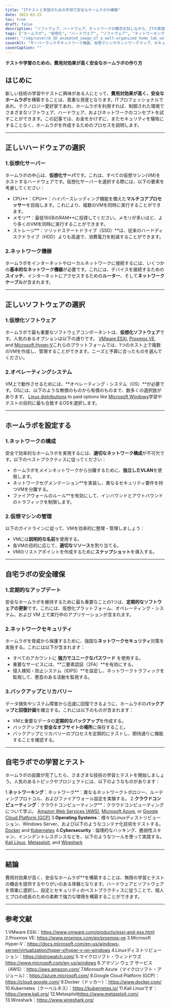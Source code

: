 ```yaml
---
title: "ITテストと学習のための手頃で安全なホームラボの構築"
date: 2023-03-25
toc: true
draft: false
description: "ソフトウェア、ハードウェア、ネットワークの概念を試しながら、ITの実践的な体験ができる、費用対効果が高く、安全なホームラボの作り方を学びます。"
tags: ["ホームラボ", "仮想化", "ハードウエア", "ソフトウェア", "ネットワーキング", "セキュリティ", "学習", "テスティング", "ITプロフェッショナル", "テクノマニア", "ブイエムウェア", "プロキシモックス", "ハイパーブイ", "リナックス", "ウィンドウズ", "ネットワーク構成", "仮想マシン管理", "バックアップとリカバリー", "クラウドコンピューティング", "サイバーセキュリティ"]
cover: "/img/cover/A_3D_animated_image_of_a_well-organized_home_lab_setup.png"
coverAlt: "サーバーラックやネットワーク機器、仮想マシンやネットワークマップ、セキュリティ機能などを表示する各種画面など、居心地の良い自宅ラボのセットアップが整った様子を3Dアニメーションで表現しています。"
coverCaption: ""
---
```


**テストや学習のための、費用対効果が高く安全なホームラボの作り方**

## はじめに

新しい技術の学習やテストに興味がある人にとって、**費用対効果が高く、安全なホームラボ**を構築することは、貴重な資産となります。ITプロフェッショナルであれ、テクノロジー愛好家であれ、ホームラボを利用すれば、制御された環境でさまざまなソフトウェア、ハードウェア、およびネットワークのコンセプトを試すことができます。この記事では、お金をかけずに、またセキュリティを犠牲にすることなく、ホームラボを作成するためのプロセスを説明します。

______

## 正しいハードウェアの選択

### 1.仮想化サーバー

ホームラボの中心は、**仮想化サーバ**です。これは、すべての仮想マシン(VM)をホストするハードウェアです。仮想化サーバーを選択する際には、以下の要素を考慮してください：

- CPU**：CPU**：ハイパースレッディング機能を備えた**マルチコアプロセッサー**を目指します。これにより、複数のVMを同時に実行することができます。
- メモリ**：最低16GBのRAM**に投資してください。メモリが多いほど、より多くのVMを同時に実行することができます。
- ストレージ**：ソリッドステートドライブ（SSD）**は、従来のハードディスクドライブ（HDD）よりも高速で、消費電力を削減することができます。

### 2.ネットワーク機器

ホームラボをインターネットやローカルネットワークに接続するには、いくつかの**基本的なネットワーク機器**が必要です。これには、デバイスを接続するための**スイッチ**、インターネットにアクセスするための**ルーター**、そして**ネットワークケーブル**が含まれます。

______

## 正しいソフトウェアの選択

### 1.仮想化ソフトウェア

ホームラボで最も重要なソフトウェアコンポーネントは、**仮想化ソフトウェア**です。人気のあるオプションは以下の通りです。 [VMware ESXi](https://www.vmware.com/products/esxi-and-esx.html), [Proxmox VE](https://www.proxmox.com/en/proxmox-ve), and [Microsoft Hyper-V](https://docs.microsoft.com/en-us/windows-server/virtualization/hyper-v/hyper-v-on-windows)これらのプラットフォームでは、1つのホスト上で複数のVMを作成し、管理することができます。ニーズと予算に合ったものを選んでください。

### 2.オペレーティングシステム

VM上で動作させるためには、**オペレーティング・システム（OS）**が必要です。OSには、以下のような無償のものから有償のものまで、数多くの選択肢があります。 [Linux distributions](https://distrowatch.com/) to paid options like [Microsoft Windows](https://www.microsoft.com/en-us/windows)学習やテストの目的に最も合致するOSを選択します。

______

## ホームラボを設定する

### 1.ネットワークの構成

安全で効率的なホームラボを実現するには、**適切なネットワーク構成**が不可欠です。以下のベストプラクティスに従ってください：

- ホームラボをメインネットワークから分離するために、**独立したVLAN**を使用します。
- ネットワークセグメンテーション**を実装し、異なるセキュリティ要件を持つVMを分離する。
- ファイアウォールのルール**を有効にして、インバウンドとアウトバウンドのトラフィックを制限します。

### 2.仮想マシンの管理

以下のガイドラインに従って、VMを効率的に整理・管理しましょう：

- VMには**説明的な名前**を使用する。
- 各VMの目的に応じて、**適切なリソース**を割り当てる。
- VMのリストアポイントを作成するために**スナップショット**を導入する。

______

## 自宅ラボの安全確保

### 1.定期的なアップデート

安全なホームラボを維持するために最も重要なことの1つは、**定期的なソフトウェアの更新**です。これには、仮想化プラットフォーム、オペレーティング・システム、および VM 上で実行中のアプリケーションが含まれます。

### 2.ネットワークセキュリティ

ホームラボを脅威から保護するために、強固な**ネットワークセキュリティ**対策を実施する。これには以下が含まれます：

- すべてのアカウントに **強力でユニークなパスワード** を使用する。
- 重要なサービスには、**二要素認証（2FA）**を有効にする。
- 侵入検知・防止システム（IDPS）**を設定し、ネットワークトラフィックを監視して、悪意のある活動を監視する。

### 3.バックアップとリカバリー

データ損失やシステム障害から迅速に回復できるように、ホームラボの**バックアップと回復計画**を確立する。これには以下のものが含まれます：

- VMと重要なデータの**定期的なバックアップ**を作成する。
- バックアップを**安全なオフサイトの場所**に保存すること。
- バックアップとリカバリーのプロセスを定期的にテストし、期待通りに機能することを確認する。

______

## 自宅ラボでの学習とテスト

ホームラボの設置が完了したら、さまざまな技術の学習とテストを開始しましょう。人気のあるトピックやプロジェクトには、以下のようなものがあります：

1.**ネットワーキング**：ネットワーク**：異なるネットワークトポロジー、ルーティングプロトコル、およびファイアウォール設定を実験する。
2.**クラウドコンピューティング**：クラウドコンピューティング**：クラウドコンピューティングについて学ぶ。 [Amazon Web Services (AWS)](https://aws.amazon.com/), [Microsoft Azure](https://azure.microsoft.com/), or [Google Cloud Platform (GCP)](https://cloud.google.com/)
3.**Operating Systems**：様々なLinuxディストリビューション、Windows Server、および以下のようなコンテナ化技術をテストする。 [Docker](https://www.docker.com/) and [Kubernetes](https://kubernetes.io/)
4.**Cybersecurity**：倫理的なハッキング、脆弱性スキャン、インシデントレスポンスなどを、以下のようなツールを使って実践する。 [Kali Linux](https://www.kali.org/), [Metasploit](https://www.metasploit.com/), and [Wireshark](https://www.wireshark.org/)

______

## 結論

費用対効果が高く、安全なホームラボ**を構築することは、無限の学習とテストの機会を提供するやりがいのある体験となります。ハードウェアとソフトウェアを慎重に選択し、設定とセキュリティのベストプラクティスに従うことで、個人とプロの成長のための柔軟で強力な環境を構築することができます。

______

## 参考文献

1.VMware ESXi：<https://www.vmware.com/products/esxi-and-esx.html>
2.Proxmox VE: <https://www.proxmox.com/en/proxmox-ve>
3.Microsoft Hyper-V：<https://docs.microsoft.com/en-us/windows-server/virtualization/hyper-v/hyper-v-on-windows>
4.Linuxディストリビューション：<https://distrowatch.com/>
5.マイクロソフト・ウィンドウズ<https://www.microsoft.com/en-us/windows>
6.アマゾン ウェブ サービス（AWS）：<https://aws.amazon.com/>
7.Microsoft Azure（マイクロソフト・アジュール）：<https://azure.microsoft.com/>
8.Google Cloud Platform (GCP)：<https://cloud.google.com/>
9.Docker（ドッカー）：<https://www.docker.com/>
10.Kubernetes（クーベルネス）：<https://kubernetes.io/>
11.Kali Linuxです：<https://www.kali.org/>
12.Metasploit<https://www.metasploit.com/>
13.Wireshark：<https://www.wireshark.org/>

